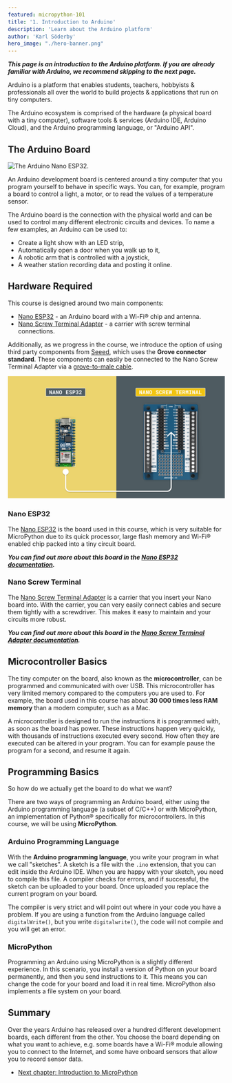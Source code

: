 ```yaml
---
featured: micropython-101
title: '1. Introduction to Arduino'
description: 'Learn about the Arduino platform'
author: 'Karl Söderby'
hero_image: "./hero-banner.png"
---
```


***This page is an introduction to the Arduino platform. If you are already familiar with Arduino, we recommend skipping to the next page.***

Arduino is a platform that enables students, teachers, hobbyists & professionals all over the world to build projects & applications that run on tiny computers.

The Arduino ecosystem is comprised of the hardware (a physical board with a tiny computer), software tools & services (Arduino IDE, Arduino Cloud), and the Arduino programming language, or "Arduino API".

## The Arduino Board

![The Arduino Nano ESP32.](assets/nano-esp32.png)

An Arduino development board is centered around a tiny computer that you program yourself to behave in specific ways. You can, for example, program a board to control a light, a motor, or to read the values of a temperature sensor.

The Arduino board is the connection with the physical world and can be used to control many different electronic circuits and devices. To name a few examples, an Arduino can be used to:
- Create a light show with an LED strip,
- Automatically open a door when you walk up to it,
- A robotic arm that is controlled with a joystick,
- A weather station recording data and posting it online.

## Hardware Required

This course is designed around two main components:
- [Nano ESP32](https://store.arduino.cc/products/nano-esp32) - an Arduino board with a Wi-Fi® chip and antenna. 
- [Nano Screw Terminal Adapter](https://store.arduino.cc/products/nano-screw-terminal) - a carrier with screw terminal connections.

Additionally, as we progress in the course, we introduce the option of using third party components from [Seeed](https://www.seeedstudio.com/), which uses the **Grove connector standard**. These components can easily be connected to the Nano Screw Terminal Adapter via a [grove-to-male cable](https://store.arduino.cc/products/grove-4-pin-male-to-grove-4-pin-cable-5-pcs).

![Mount the Nano ESP32 on the Nano Screw terminal.](assets/esp32-terminal.png)

### Nano ESP32

The [Nano ESP32](https://store.arduino.cc/products/nano-esp32) is the board used in this course, which is very suitable for MicroPython due to its quick processor, large flash memory and Wi-Fi® enabled chip packed into a tiny circuit board.

***You can find out more about this board in the [Nano ESP32 documentation](/hardware/nano-esp32).***

### Nano Screw Terminal

The [Nano Screw Terminal Adapter](https://store.arduino.cc/products/nano-screw-terminal) is a carrier that you insert your Nano board into. With the carrier, you can very easily connect cables and secure them tightly with a screwdriver. This makes it easy to maintain and your circuits more robust.

***You can find out more about this board in the [Nano Screw Terminal Adapter documentation](/hardware/nano-screw-terminal-adapter).***


## Microcontroller Basics

The tiny computer on the board, also known as the **microcontroller**, can be programmed and communicated with over USB. This microcontroller has very limited memory compared to the computers you are used to. For example, the board used in this course has about **30 000 times less RAM memory** than a modern computer, such as a Mac.

A microcontroller is designed to run the instructions it is programmed with, as soon as the board has power. These instructions happen very quickly, with thousands of instructions executed every second. How often they are executed can be altered in your program. You can for example pause the program for a second, and resume it again.

## Programming Basics

So how do we actually get the board to do what we want?

There are two ways of programming an Arduino board, either using the Arduino programming language (a subset of C/C++) or with MicroPython, an implementation of Python® specifically for microcontrollers. In this course, we will be using **MicroPython**. 

### Arduino Programming Language

With the **Arduino programming language**, you write your program in what we call "sketches". A sketch is a file with the `.ino` extension, that you can edit inside the Arduino IDE. When you are happy with your sketch, you need to compile this file. A compiler checks for errors, and if successful, the sketch can be uploaded to your board. Once uploaded you replace the current program on your board.

The compiler is very strict and will point out where in your code you have a problem. If you are using a function from the Arduino language called `digitalWrite()`, but you write `digitalwrite()`, the code will not compile and you will get an error.

### MicroPython

Programming an Arduino using MicroPython is a slightly different experience. In this scenario, you install a version of Python on your board permanently, and then you send instructions to it. This means you can change the code for your board and load it in real time. MicroPython also implements a file system on your board.

## Summary

Over the years Arduino has released over a hundred different development boards, each different from the other. You choose the board depending on what you want to achieve, e.g. some boards have a Wi-Fi® module allowing you to connect to the Internet, and some have onboard sensors that allow you to record sensor data.

- [Next chapter: Introduction to MicroPython](/micropython-course/course/installation)